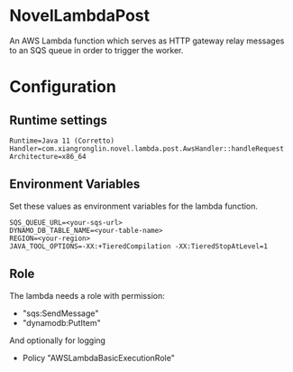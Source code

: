 # NovelLambdaPost
An AWS Lambda function which serves as HTTP gateway relay messages to an SQS queue in order to trigger the worker.

# Configuration
## Runtime settings
```
Runtime=Java 11 (Corretto)
Handler=com.xiangronglin.novel.lambda.post.AwsHandler::handleRequest
Architecture=x86_64
```

## Environment Variables
Set these values as environment variables for the lambda function. 
```
SQS_QUEUE_URL=<your-sqs-url>
DYNAMO_DB_TABLE_NAME=<your-table-name>
REGION=<your-region>
JAVA_TOOL_OPTIONS=-XX:+TieredCompilation -XX:TieredStopAtLevel=1
```

## Role
The lambda needs a role with permission:
- "sqs:SendMessage"
- "dynamodb:PutItem"

And optionally for logging
- Policy "AWSLambdaBasicExecutionRole"